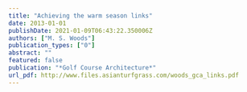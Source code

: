 ```yaml
---
title: "Achieving the warm season links"
date: 2013-01-01
publishDate: 2021-01-09T06:43:22.350006Z
authors: ["M. S. Woods"]
publication_types: ["0"]
abstract: ""
featured: false
publication: "*Golf Course Architecture*"
url_pdf: http://www.files.asianturfgrass.com/woods_gca_links.pdf
---
```


